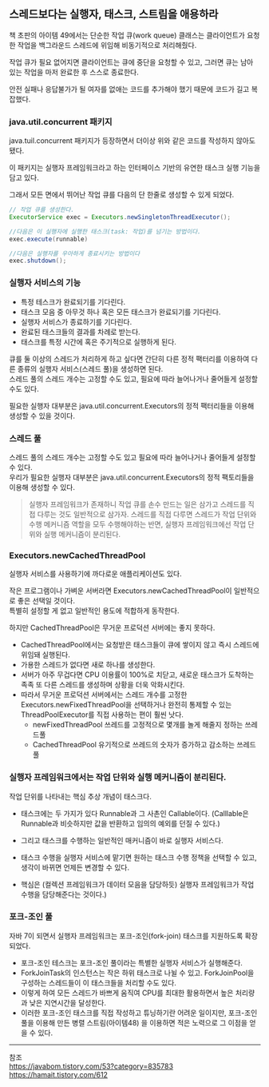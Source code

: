 

## 스레드보다는 실행자, 태스크, 스트림을 애용하라

책 초판의 아이템 49에서는 단순한 작업 큐(work queue) 클래스는 클라이언트가 요청한 작업을 백그라운드 스레드에 위임해 비동기적으로 처리해줬다.

작업 큐가 필요 없어지면 클라이언트는 큐에 중단을 요청할 수 있고, 그러면 큐는 남아 있는 작업을 마저 완료한 후 스스로 종료한다.

안전 실패나 응답불가가 될 여자를 없애는 코드를 추가해야 했기 때문에 코드가 길고 복잡했다.

### java.util.concurrent 패키지
java.tuil.concurrent 패키지가 등장하면서 더이상 위와 같은 코드를 작성하지 않아도 됐다.

이 패키지는 실행자 프레임워크라고 하는 인터페이스 기반의 유연한 태스크 실행 기능을 담고 있다.

그래서 모든 면에서 뛰어난 작업 큐를 다음의 단 한줄로 생성할 수 있게 되었다.

```java
// 작업 큐를 생성한다.
ExecutorService exec = Executors.newSingletonThreadExecutor();

//다음은 이 실행자에 실행한 태스크(task: 작업)를 넘기는 방법이다.
exec.execute(runnable)

//다음은 실행자를 우아하게 종료시키는 방법이다
exec.shutdown();
```

### 실행자 서비스의 기능
- 특정 테스크가 완료되기를 기다린다.
- 태스크 모음 중 아무것 하나 혹은 모든 태스크가 완료되기를 기다린다.
- 실행자 서비스가 종료하기를 기다린다.
- 완료된 태스크들의 결과를 차례로 받는다.
- 태스크를 특정 시간에 혹은 주기적으로 실행하게 된다.

큐를 둘 이상의 스레드가 처리하게 하고 싶다면 간단히 다른 정적 팩터리를 이용하여 다른 종류의 실행자 서비스(스레드 풀)을 생성하면 된다.   
스레드 풀의 스레드 개수는 고정할 수도 있고, 필요에 따라 늘어나거나 줄어들게 설정할 수도 있다.

필요한 실행자 대부분은 java.util.concurrent.Executors의 정적 팩터리들을 이용해 생성할 수 있을 것이다.

### 스레드 풀
스레드 풀의 스레드 개수는 고정할 수도 있고 필요에 따라 늘어나거나 줄어들게 설정할 수 있다.    
우리가 필요한 실행자 대부분은 java.util.concurrent.Executors의 정적 팩토리들을 이용해 생성할 수 있다.

>실행자 프레임워크가 존재하니 작업 큐를 손수 만드는 일은 삼가고 스레드를 직접 다루는 것도 일반적으로 삼가자. 스레드를 직접 다루면 스레드가 작업 단위와 수행 메커니즘 역할을 모두 수행해야하는 반면, 실행자 프레임워크에선 작업 단위와 실행 메커니즘이 분리된다.

### Executors.newCachedThreadPool
실행자 서비스를 사용하기에 까다로운 애플리케이션도 있다.

작은 프로그램이나 가벼운 서버라면 Executors.newCachedThreadPool이 일반적으로 좋은 선택일 것이다.   
특별히 설정할 게 없고 일반적인 용도에 적합하게 동작한다.

하지만 CachedThreadPool은 무거운 프로덕션 서버에는 좋지 못하다.
- CachedThreadPool에서는 요청받은 태스크들이 큐에 쌓이지 않고 즉시 스레드에 위임돼 실행된다.
- 가용한 스레드가 없다면 새로 하나를 생성한다.
- 서버가 아주 무겁다면 CPU 이용률이 100%로 치닫고, 새로운 태스크가 도착하는 족족 또 다른 스레드를 생성하며 상황을 더욱 악화시킨다.
- 따라서 무거운 프로덕션 서버에서는 스레드 개수를 고정한 Executors.newFixedThreadPool을 선택하거나 완전히 통제할 수 있는 ThreadPoolExecutor를 직접 사용하는 편이 훨씬 낫다.
    - newFixedThreadPool
    쓰레드를 고정적으로 몇개를 놀게 해줄지 정하는 쓰레드풀
    - CachedThreadPool
    유기적으로 쓰레드의 숫자가 증가하고 감소하는 쓰레드풀

### 실행자 프레임워크에서는 작업 단위와 실행 메커니즘이 분리된다.
작업 단위를 나타내는 핵심 추상 개념이 태스크다.
- 태스크에는 두 가지가 있다 Runnable과 그 사촌인 Callable이다. (Calllable은 Runnable과 비슷하지만 값을 반환하고 임의의 예외를 던질 수 있다.)

- 그리고 태스크를 수행하는 일반적인 매커니즘이 바로 실행자 서비스다.
- 태스크 수행을 실행자 서비스에 맡기면 원하는 태스크 수행 정책을 선택할 수 있고, 생각이 바뀌면 언제든 변경할 수 있다.
- 핵심은 (컬렉션 프레임워크가 데이터 모음을 담당하듯) 실행자 프레임워크가 작업 수행을 담당해준다는 것이다.)

### 포크-조인 풀
자바 7이 되면서 실행자 프레임워크는 포크-조인(fork-join) 태스크를 지원하도록 확장되었다.
- 포크-조인 테스크는 포크-조인 풀이라는 특별한 실행자 서비스가 실행해준다.
- ForkJoinTask의 인스턴스는 작은 하위 태스크로 나뉠 수 있고. ForkJoinPool을 구성하는 스레드들이 이 태스크들을 처리할 수도 있다.
- 이렇게 하여 모든 스레드가 바쁘게 움직여 CPU를 최대한 활용하면서 높은 처리량과 낮은 지연시간을 달성한다.
- 이러한 포크-조인 태스크를 직접 작성하고 튜닝하기란 어려운 일이지만, 포크-조인 풀을 이용해 만든 병렬 스트림(아이템48) 을 이용하면 적은 노력으로 그 이점을 얻을 수 있다.


---
참조    
https://javabom.tistory.com/53?category=835783   
https://hamait.tistory.com/612